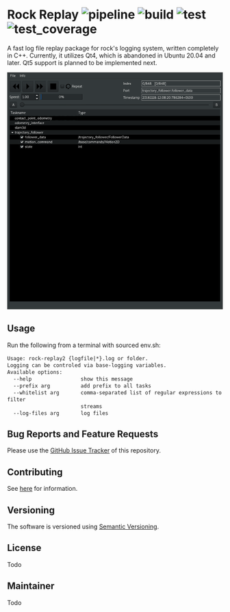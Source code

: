 # Rock Replay ![pipeline](https://git.hb.dfki.de/badge_server/rock-cpp/rock_replay/pipeline) ![build](https://git.hb.dfki.de/badge_server/rock-cpp/rock_replay/build) ![test](https://git.hb.dfki.de/badge_server/rock-cpp/rock_replay/test) ![test_coverage](https://git.hb.dfki.de/badge_server/rock-cpp/rock_replay/test_coverage)

A fast log file replay package for rock's logging system, written completely in C++. Currently, it utilizes Qt4, which is abandoned in Ubuntu 20.04 and later. Qt5 support is planned to be implemented next.

![](doc/rock_replay2.png)

## Usage
Run the following from a terminal with sourced env.sh:
```
Usage: rock-replay2 {logfile|*}.log or folder.
Logging can be controled via base-logging variables.
Available options:
  --help                show this message
  --prefix arg          add prefix to all tasks
  --whitelist arg       comma-separated list of regular expressions to filter 
                        streams
  --log-files arg       log files
```

## Bug Reports and Feature Requests
Please use the [GitHub Issue Tracker](https://github.com/rock-cpp/rock_replay/issues) of this repository.

## Contributing
See [here](doc/CONTRIBUTING.md) for information.

## Versioning
The software is versioned using [Semantic Versioning](https://semver.org/).

## License
Todo

## Maintainer
Todo




